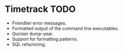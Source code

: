 # Timetrack TODO

 * Friendlier error messages.
 * Formatted output of the command line executables.
 * Quicker dump-year.
 * Support for formatting patterns.
 * SQL refactoring.